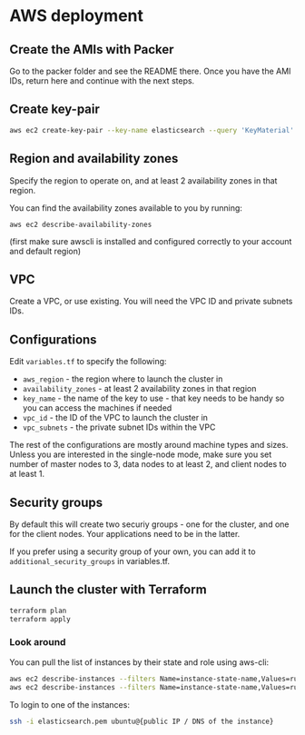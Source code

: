 # AWS deployment

## Create the AMIs with Packer

Go to the packer folder and see the README there. Once you have the AMI IDs, return here and continue with the next steps.

## Create key-pair

```bash
aws ec2 create-key-pair --key-name elasticsearch --query 'KeyMaterial' --output text > elasticsearch.pem
```

## Region and availability zones

Specify the region to operate on, and at least 2 availability zones in that region.

You can find the availability zones available to you by running:

```
aws ec2 describe-availability-zones
```

(first make sure awscli is installed and configured correctly to your account and default region)

## VPC

Create a VPC, or use existing. You will need the VPC ID and private subnets IDs. 

## Configurations

Edit `variables.tf` to specify the following:

* `aws_region` - the region where to launch the cluster in
* `availability_zones` - at least 2 availability zones in that region
* `key_name` - the name of the key to use - that key needs to be handy so you can access the machines if needed
* `vpc_id` - the ID of the VPC to launch the cluster in
* `vpc_subnets` - the private subnet IDs within the VPC

The rest of the configurations are mostly around machine types and sizes. Unless you are interested in the single-node mode, make sure you set number of master nodes to 3, data nodes to at least 2, and client nodes to at least 1.

## Security groups

By default this will create two securiy groups - one for the cluster, and one for the client nodes. Your applications need to be in the latter.

If you prefer using a security group of your own, you can add it to `additional_security_groups` in variables.tf.

## Launch the cluster with Terraform

```bash
terraform plan
terraform apply
```

### Look around

You can pull the list of instances by their state and role using aws-cli:

```bash
aws ec2 describe-instances --filters Name=instance-state-name,Values=running
aws ec2 describe-instances --filters Name=instance-state-name,Values=running,Name=tag:Role,Values=client
```

To login to one of the instances:

```bash
ssh -i elasticsearch.pem ubuntu@{public IP / DNS of the instance}
```